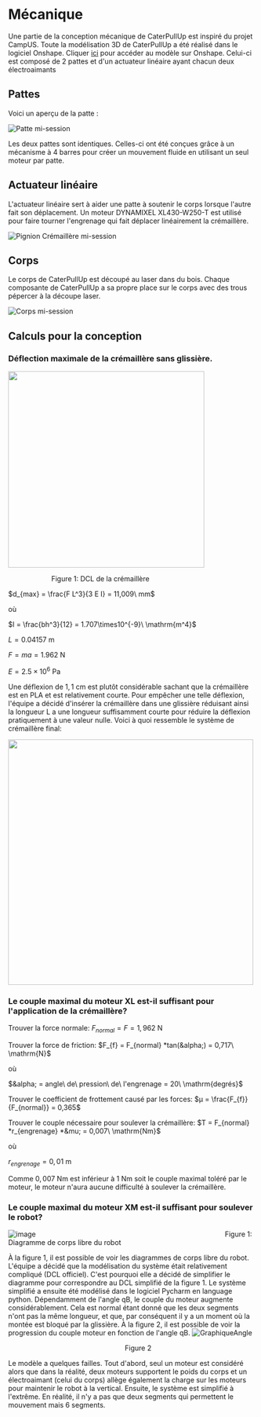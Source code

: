# Mécanique

Une partie de la conception mécanique de CaterPullUp est inspiré du projet CampUS. Toute la modélisation 3D de CaterPullUp a été réalisé dans le logiciel Onshape. Cliquer [ici](https://cad.onshape.com/documents/3c73fee9bf57c2c5b861bb17/w/154a3ba2025068c5d3f15744/e/db63480e0887026873e43c01?renderMode=0&uiState=63f40d451734342db4c29fde) pour accéder au modèle sur Onshape. Celui-ci est composé de 2 pattes et d'un actuateur linéaire ayant chacun deux électroaimants

<!-- ## Aperçu 
Voici un aperçu de CaterPullUp. 

![CaterPullUp mi-session](https://user-images.githubusercontent.com/91679469/220222383-99d5307a-1365-44f8-9ba5-3dd9ec28e878.png) -->

## Pattes
Voici un aperçu de la patte :

![Patte mi-session](https://user-images.githubusercontent.com/91679469/220223213-e4558a8e-8ae1-4b7b-9225-d5021217ddf0.jpg)

Les deux pattes sont identiques. Celles-ci ont été conçues grâce à un mécanisme à 4 barres pour créer un mouvement fluide en utilisant un seul moteur par patte. 

## Actuateur linéaire
L'actuateur linéaire sert à aider une patte à soutenir le corps lorsque l'autre fait son déplacement. Un moteur DYNAMIXEL XL430-W250-T est utilisé pour faire tourner l'engrenage qui fait déplacer linéairement la crémaillère.

![Pignion Crémaillère mi-session](https://user-images.githubusercontent.com/91679469/220225627-d1ae4e33-2616-47a2-b0b4-71f066dd411d.png)

## Corps
Le corps de CaterPullUp est découpé au laser dans du bois. Chaque composante de CaterPullUp a sa propre place sur le corps avec des trous pépercer à la découpe laser.

![Corps mi-session](https://user-images.githubusercontent.com/91679469/220228163-77db5452-5665-4c26-a011-d5c62c0b76ea.png)

## Calculs pour la conception
### Déflection maximale de la crémaillère sans glissière.
<p align="justify">
    <img src="https://user-images.githubusercontent.com/93997878/230128710-629a4dca-6900-4858-b513-a47c867ad3b3.png" width="400" />
</p>
&emsp;&emsp;&emsp;&emsp;&emsp;&emsp; Figure 1: DCL de la crémaillère&emsp;&emsp;&emsp;&emsp;&emsp;&emsp;&emsp;&emsp;&emsp;&emsp;&emsp;&emsp;&emsp;<br>



 
 $d_{max} = \frac{F L^3}{3 E I} = 11,009\ mm$

où 

$I = \frac{bh^3}{12} = 1.707\times10^{-9}\ \mathrm{m^4}$

$L = 0.04157\ \mathrm{m}$

$F = ma = 1.962\ \mathrm{N}$

$E = 2.5\times10^6\ \mathrm{Pa}$

Une déflexion de $1,1\ \mathrm{cm}$ est plutôt considérable sachant que la crémaillère est en PLA et est relativement courte. Pour empêcher une telle déflexion, l'équipe a décidé d'insérer la crémaillère dans une glissière réduisant ainsi la longueur L a une longueur suffisamment courte pour réduire la déflexion pratiquement à une valeur nulle. Voici à quoi ressemble le système de crémaillère final: 

<p align="justify">
    <img src="https://user-images.githubusercontent.com/93997878/230170310-50b90960-2c5d-4ecd-b2da-823ab6590e82.png" width="500" />
</p>



### Le couple maximal du moteur XL est-il suffisant pour l'application de la crémaillère?
Trouver la force normale: $F_{normal} = F = 1,962\ \mathrm{N}$

Trouver la force de friction: $F_{f} = F_{normal} *tan(&alpha;) = 0,717\ \mathrm{N}$

où 

$&alpha; = angle\ de\ pression\ de\ l'engrenage = 20\ \mathrm{degrés}$



Trouver le coefficient de frottement causé par les forces: $&mu; = \frac{F_{f}}{F_{normal}} = 0,365\$

Trouver le couple nécessaire pour soulever la crémaillère: $T = F_{normal} *r_{engrenage} *&mu; = 0,007\ \mathrm{Nm}$

où

$r_{engrenage} = 0,01\ \mathrm{m}$

Comme $0,007\ \mathrm{Nm}$ est inférieur à $1\ \mathrm{Nm}$ soit le couple maximal toléré par le moteur, le moteur n'aura aucune difficulté à soulever la crémaillère.

### Le couple maximal du moteur XM est-il suffisant pour soulever le robot?
![image](https://user-images.githubusercontent.com/93997878/230193524-332110be-6884-417c-95c4-5cb6233dd468.png)
&emsp;&emsp;&emsp;&emsp;&emsp;&emsp;&emsp;&emsp;&emsp;&emsp;&emsp;&emsp;&emsp;&emsp;&emsp;&emsp;&emsp;&emsp;&emsp;&emsp;&emsp;&emsp;&emsp;&emsp;&emsp;&emsp;&emsp; Figure 1: Diagramme de corps libre du robot 

À la figure 1, il est possible de voir les diagrammes de corps libre du robot. L'équipe a décidé que la modélisation du système était relativement compliqué (DCL officiel). C'est pourquoi elle a décidé de simplifier le diagramme pour correspondre au DCL simplifié de la figure 1. Le système simplifié a ensuite été modélisé dans le logiciel Pycharm en language python. Dépendamment de l'angle qB, le couple du moteur augmente considérablement. Cela est normal étant donné que les deux segments n'ont pas la même longueur, et que, par conséquent il y a un moment où la montée est bloqué par la glissière. À la figure 2, il est possible de voir la progression du couple moteur en fonction de l'angle qB. 
![GraphiqueAngle](https://user-images.githubusercontent.com/93997878/231544480-094507a2-e6f3-4829-9744-d2cc1ba0a2c4.png)

&emsp;&emsp;&emsp;&emsp;&emsp;&emsp;&emsp;&emsp;&emsp;&emsp;&emsp;&emsp;&emsp;&emsp;&emsp;&emsp;&emsp;Figure 2

Le modèle a quelques failles. Tout d'abord, seul un moteur est considéré alors que dans la réalité, deux moteurs supportent le poids du corps et un électroaimant (celui du corps) allège également la charge sur les moteurs pour maintenir le robot à la vertical. Ensuite, le système est simplifié à l'extrême. En réalité, il n'y a pas que deux segments qui permettent le mouvement mais 6 segments. 


